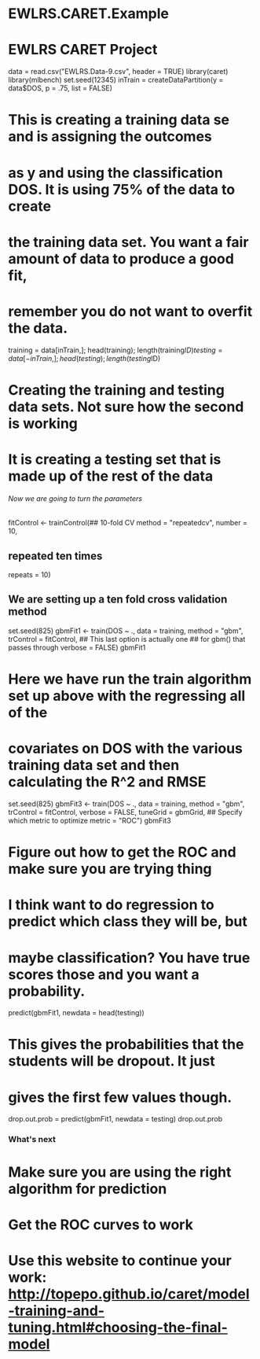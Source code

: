 # EWLRS.CARET.Example
# EWLRS CARET Project
data = read.csv("EWLRS.Data-9.csv", header = TRUE)
library(caret)
library(mlbench)
set.seed(12345)
inTrain = createDataPartition(y = data$DOS, p = .75, list = FALSE)
# This is creating a training data se and is assigning the outcomes 
# as y and using the classification DOS.  It is using 75% of the data to create
# the training data set.  You want a fair amount of data to produce a good fit,
# remember you do not want to overfit the data.
training = data[inTrain,]; head(training); length(training$ID)
testing = data[-inTrain,]; head(testing); length(testing$ID) 
# Creating the training and testing data sets.  Not sure how the second is working
# It is creating a testing set that is made up of the rest of the data
###### Now we are going to turn the parameters #########################
fitControl <- trainControl(## 10-fold CV
  method = "repeatedcv",
  number = 10,
  ## repeated ten times
  repeats = 10)
## We are setting up a ten fold cross validation method 
set.seed(825)
gbmFit1 <- train(DOS ~ ., data = training, 
                 method = "gbm", 
                 trControl = fitControl,
                 ## This last option is actually one
                 ## for gbm() that passes through
                 verbose = FALSE)
gbmFit1

# Here we have run the train algorithm set up above with the regressing all of the 
# covariates on DOS with the various training data set and then calculating the R^2 and RMSE


set.seed(825)
gbmFit3 <- train(DOS ~ ., data = training, 
                 method = "gbm", 
                 trControl = fitControl, 
                 verbose = FALSE, 
                 tuneGrid = gbmGrid,
                 ## Specify which metric to optimize
                 metric = "ROC")
gbmFit3
# Figure out how to get the ROC and make sure you are trying thing
# I think want to do regression to predict which class they will be, but 
# maybe classification?  You have true scores those and you want a probability.

predict(gbmFit1, newdata = head(testing))
# This gives the probabilities that the students will be dropout.  It just 
# gives the first few values though.

drop.out.prob = predict(gbmFit1, newdata = testing)
drop.out.prob
### What's next
# Make sure you are using the right algorithm for prediction
# Get the ROC curves to work
# Use this website to continue your work: http://topepo.github.io/caret/model-training-and-tuning.html#choosing-the-final-model
